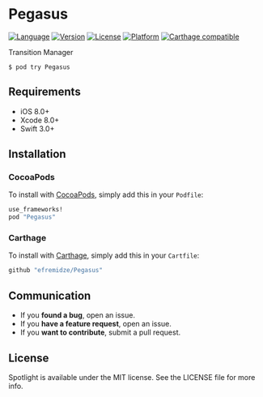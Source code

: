 # Pegasus

[![Language](https://img.shields.io/badge/Swift-3.1-orange.svg?style=flat)](https://swift.org)
[![Version](https://img.shields.io/cocoapods/v/Pegasus.svg?style=flat)](http://cocoapods.org/pods/Pegasus)
[![License](https://img.shields.io/cocoapods/l/Pegasus.svg?style=flat)](http://cocoapods.org/pods/Pegasus)
[![Platform](https://img.shields.io/cocoapods/p/Pegasus.svg?style=flat)](http://cocoapods.org/pods/Pegasus)
[![Carthage compatible](https://img.shields.io/badge/Carthage-compatible-4BC51D.svg?style=flat)](https://github.com/Carthage/Carthage)

Transition Manager

```
$ pod try Pegasus
```

## Requirements

- iOS 8.0+
- Xcode 8.0+
- Swift 3.0+

## Installation

### CocoaPods
To install with [CocoaPods](http://cocoapods.org/), simply add this in your `Podfile`:
```ruby
use_frameworks!
pod "Pegasus"
```

### Carthage
To install with [Carthage](https://github.com/Carthage/Carthage), simply add this in your `Cartfile`:
```ruby
github "efremidze/Pegasus"
```

## Communication

- If you **found a bug**, open an issue.
- If you **have a feature request**, open an issue.
- If you **want to contribute**, submit a pull request.

## License

Spotlight is available under the MIT license. See the LICENSE file for more info.

